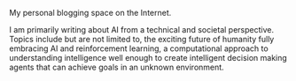 My personal blogging space on the Internet.

I am primarily writing about AI from a technical and societal perspective.
Topics include but are not limited to, the exciting future of humanity fully embracing AI and reinforcement learning, a computational approach to understanding intelligence well enough to create intelligent decision making agents that can achieve goals in an unknown environment.
